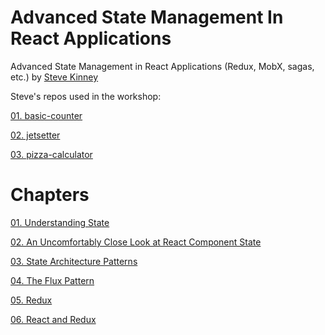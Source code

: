 # Advanced State Management In React Applications
Advanced State Management in React Applications (Redux, MobX, sagas, etc.) by [Steve Kinney](https://frontendmasters.com/workshops/advanced-state-management-in-react/)

Steve's repos used in the workshop: 

[01. basic-counter](https://github.com/stevekinney/basic-counter)

[02. jetsetter](https://github.com/stevekinney/jetsetter)

[03. pizza-calculator](https://github.com/stevekinney/pizza-calculator)

# Chapters
[01. Understanding State](https://github.com/xgirma/advanced-state-management-in-react-applications/tree/master/chapters/ch.01)

[02. An Uncomfortably Close Look at React Component State](https://github.com/xgirma/advanced-state-management-in-react-applications/tree/master/chapters/ch.02)

[03. State Architecture Patterns](https://github.com/xgirma/advanced-state-management-in-react-applications/tree/master/chapters/ch.03)

[04. The Flux Pattern](https://github.com/xgirma/advanced-state-management-in-react-applications/tree/master/chapters/ch.04)

[05. Redux](https://github.com/xgirma/advanced-state-management-in-react-applications/tree/master/chapters/ch.05)

[06. React and Redux](https://github.com/xgirma/advanced-state-management-in-react-applications/tree/master/chapters/ch.06)